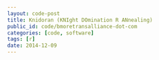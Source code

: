 ```yaml
---
layout: code-post
title: Knidoran (KNIght DOmination R ANnealing)
public_id: code/bmoretransalliance-dot-com
categories: [code, software]
tags: [r]
date: 2014-12-09
---
```

